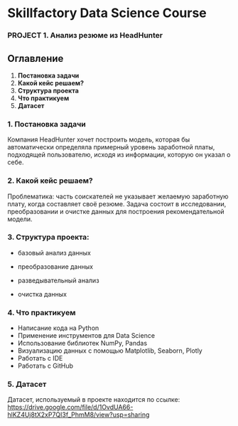 # Skillfactory Data Science Course 
### PROJECT 1. Анализ резюме из HeadHunter

## Оглавление  
1. **Постановка задачи**
2. **Какой кейс решаем?**
3. **Структура проекта**
4. **Что практикуем**  
5. **Датасет**

### **1. Постановка задачи**
Компания HeadHunter хочет построить модель, которая бы автоматически определяла примерный уровень заработной платы, подходящей пользователю, исходя из информации, которую он указал о себе. 

### **2. Какой кейс решаем?**   
Проблематика: часть соискателей не указывает желаемую заработную плату, когда составляет своё резюме.
Задача состоит в исследовании, преобразовании и очистке данных для построения рекомендательной модели.

### **3. Структура проекта:**  
- базовый анализ данных

- преобразование данных

- разведывательный анализ

- очистка данных

### **4. Что практикуем**   
- Написание кода на Python
- Применение инструментов для Data Science
- Использование библиотек NumPy, Pandas
- Визуализацию данных с помощью Matplotlib, Seaborn, Plotly
- Работать с IDE
- Работать с GitHub

### **5. Датасет** 
Датасет, используемый в проекте находится по ссылке:
https://drive.google.com/file/d/1OvdUA66-hlKZ4Uj8tX2xP7QI3f_PhmM8/view?usp=sharing 